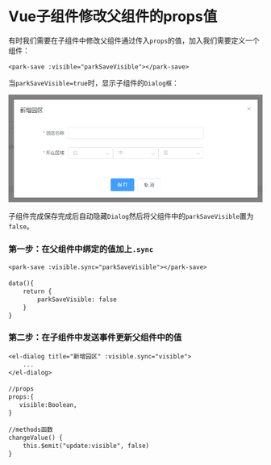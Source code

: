 # Vue子组件修改父组件的props值

有时我们需要在子组件中修改父组件通过传入`props`的值，加入我们需要定义一个组件：

```vue
<park-save :visible="parkSaveVisible"></park-save>
```

当`parkSaveVisible=true`时，显示子组件的`Dialog框`：

![](../images/27.png)

子组件完成保存完成后自动隐藏`Dialog`然后将父组件中的`parkSaveVisible`置为`false`。

### 第一步：在父组件中绑定的值加上`.sync`

```vue
<park-save :visible.sync="parkSaveVisible"></park-save>

data(){
    return {
        parkSaveVisible: false
    }
}
```

### 第二步：在子组件中发送事件更新父组件中的值

```vue
<el-dialog title="新增园区" :visible.sync="visible">
    ...
</el-dialog>
 
//props
props:{
   visible:Boolean,
}
 
//methods函数
changeValue() {
    this.$emit("update:visible", false)
}
```

